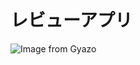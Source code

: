 <!-- # テーブル設計

## users テーブル

| Column     | Type      | Options        |
| ---------- | --------- | -------------- |
| nickname   | string    | null: false    |
| email      | string    | null: false    |
| password   | string    | null: false    |

### Association
- has_many :items
- has_many :comments

## items テーブル

| Column     | Type          | Options                          |
| ---------- | ------------- | -------------------------------- |
| user       | references    | null: false, foreign_key: true   |
| image      | string        | null: false                      |
| name       | string        | null: false                      |
| url        | string        |                                  |
| text       | text          | null: false                      |
| category   | integer       | null: false                      |
| price      | integer       | null: false                      |

### Association
- belongs_to :user
- has_many :comments

## comments テーブル

| Column     | Type          | Options                          |
| ---------- | ------------- | -------------------------------- |
| user       | references    | null: false, foreign_key: true   |
| item       | references    | null: false, foreign_key: true   |
| message    | text          | null: false                      |
| point      | integer       | null: false                      |
| age        | integer       | null: false                      |

### Association
- belongs_to :user
- belongs_to :item -->

# レビューアプリ

![Image from Gyazo](https://i.gyazo.com/51f91c09b1cb2919fbd422f033b5d668.gif)